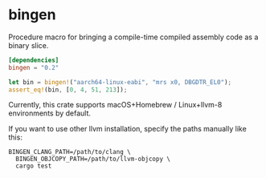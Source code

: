# bingen

Procedure macro for bringing a compile-time compiled assembly code as a binary slice.

```toml
[dependencies]
bingen = "0.2"
```

```rust
let bin = bingen!("aarch64-linux-eabi", "mrs x0, DBGDTR_EL0");
assert_eq!(bin, [0, 4, 51, 213]);
```

Currently, this crate supports macOS+Homebrew / Linux+llvm-8 environments by default.

If you want to use other llvm installation, specify the paths manually like this:
```shell
BINGEN_CLANG_PATH=/path/to/clang \
  BINGEN_OBJCOPY_PATH=/path/to/llvm-objcopy \
  cargo test
```
